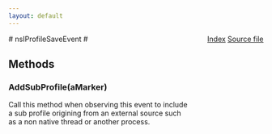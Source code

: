 ```yaml
---
layout: default
---
```

<div class='links' style='float:right'><a href="../index.html">Index</a>
<a href="http://dxr.mozilla.org/mozilla-central/source/tools/profiler/nsIProfileSaveEvent.idl">Source file</a>
</div>
# nsIProfileSaveEvent #

## Methods ##

### AddSubProfile(aMarker) ###
  
Call this method when observing this event to include  
a sub profile origining from an external source such  
as a non native thread or another process.  
  
